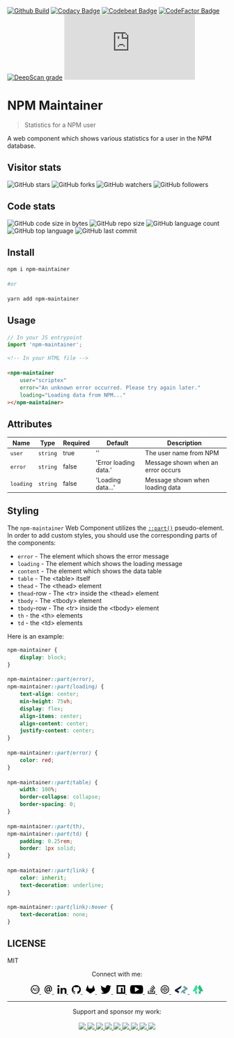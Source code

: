 [![Github Build](https://github.com/scriptex/npm-maintainer/workflows/Build/badge.svg)](https://github.com/scriptex/npm-maintainer/actions?query=workflow%3ABuild)
[![Codacy Badge](https://app.codacy.com/project/badge/Grade/34d3d75710534dc6a38c3584a1dcd068)](https://www.codacy.com/gh/scriptex/npm-maintainer/dashboard?utm_source=github.com&utm_medium=referral&utm_content=scriptex/npm-maintainer&utm_campaign=Badge_Grade)
[![Codebeat Badge](https://codebeat.co/badges/d765a4c8-2c0e-44f2-89c3-fa364fdc14e6)](https://codebeat.co/projects/github-com-scriptex-npm-maintainer-master)
[![CodeFactor Badge](https://www.codefactor.io/repository/github/scriptex/npm-maintainer/badge)](https://www.codefactor.io/repository/github/scriptex/npm-maintainer)
[![DeepScan grade](https://deepscan.io/api/teams/3574/projects/5257/branches/40799/badge/grade.svg)](https://deepscan.io/dashboard#view=project&tid=3574&pid=5257&bid=40799)
[![Analytics](https://ga-beacon-361907.ew.r.appspot.com/UA-83446952-1/github.com/scriptex/npm-maintainer/README.md?pixel)](https://github.com/scriptex/npm-maintainer/)

# NPM Maintainer

> Statistics for a NPM user

A web component which shows various statistics for a user in the NPM database.

## Visitor stats

![GitHub stars](https://img.shields.io/github/stars/scriptex/npm-maintainer?style=social)
![GitHub forks](https://img.shields.io/github/forks/scriptex/npm-maintainer?style=social)
![GitHub watchers](https://img.shields.io/github/watchers/scriptex/npm-maintainer?style=social)
![GitHub followers](https://img.shields.io/github/followers/scriptex?style=social)

## Code stats

![GitHub code size in bytes](https://img.shields.io/github/languages/code-size/scriptex/npm-maintainer)
![GitHub repo size](https://img.shields.io/github/repo-size/scriptex/npm-maintainer?style=plastic)
![GitHub language count](https://img.shields.io/github/languages/count/scriptex/npm-maintainer?style=plastic)
![GitHub top language](https://img.shields.io/github/languages/top/scriptex/npm-maintainer?style=plastic)
![GitHub last commit](https://img.shields.io/github/last-commit/scriptex/npm-maintainer?style=plastic)

## Install

```sh
npm i npm-maintainer

#or

yarn add npm-maintainer
```

## Usage

```js
// In your JS entrypoint
import 'npm-maintainer';
```

```html
<!-- In your HTML file -->

<npm-maintainer
	user="scriptex"
	error="An unknown error occurred. Please try again later."
	loading="Loading data from NPM..."
></npm-maintainer>
```

## Attributes

| Name      | Type     | Required | Default               | Description                        |
| --------- | -------- | -------- | --------------------- | ---------------------------------- |
| `user`    | `string` | true     | ''                    | The user name from NPM             |
| `error`   | `string` | false    | 'Error loading data.' | Message shown when an error occurs |
| `loading` | `string` | false    | 'Loading data...'     | Message shown when loading data    |

## Styling

The `npm-maintainer` Web Component utilizes the [`::part()`](https://developer.mozilla.org/en-US/docs/Web/CSS/::part) pseudo-element. In order to add custom styles, you should use the corresponding parts of the components:

-   `error` - The element which shows the error message
-   `loading` - The element which shows the loading message
-   `content` - The element which shows the data table
-   `table` - The &lt;table&gt; itself
-   `thead` - The &lt;thead&gt; element
-   `thead`-row - The &lt;tr&gt; inside the &lt;thead&gt; element
-   `tbody` - The &lt;tbody&gt; element
-   `tbody`-row - The &lt;tr&gt; inside the &lt;tbody&gt; element
-   `th` - the &lt;th&gt; elements
-   `td` - the &lt;td&gt; elements

Here is an example:

```css
npm-maintainer {
	display: block;
}

npm-maintainer::part(error),
npm-maintainer::part(loading) {
	text-align: center;
	min-height: 75vh;
	display: flex;
	align-items: center;
	align-content: center;
	justify-content: center;
}

npm-maintainer::part(error) {
	color: red;
}

npm-maintainer::part(table) {
	width: 100%;
	border-collapse: collapse;
	border-spacing: 0;
}

npm-maintainer::part(th),
npm-maintainer::part(td) {
	padding: 0.25rem;
	border: 1px solid;
}

npm-maintainer::part(link) {
	color: inherit;
	text-decoration: underline;
}

npm-maintainer::part(link):hover {
	text-decoration: none;
}
```

## LICENSE

MIT

<div align="center">Connect with me:</div>

<br />

<div align="center">
	<a href="https://atanas.info">
		<img
			src="https://raw.githubusercontent.com/scriptex/socials/master/styled-assets/logo.svg"
			height="20"
			alt=""
		/>
	</a>
	&nbsp;
	<a href="mailto:hi@atanas.info">
		<img
			src="https://raw.githubusercontent.com/scriptex/socials/master/styled-assets/email.svg"
			height="20"
			alt=""
		/>
	</a>
	&nbsp;
	<a href="https://www.linkedin.com/in/scriptex/">
		<img
			src="https://raw.githubusercontent.com/scriptex/socials/master/styled-assets/linkedin.svg"
			height="20"
			alt=""
		/>
	</a>
	&nbsp;
	<a href="https://github.com/scriptex">
		<img
			src="https://raw.githubusercontent.com/scriptex/socials/master/styled-assets/github.svg"
			height="20"
			alt=""
		/>
	</a>
	&nbsp;
	<a href="https://gitlab.com/scriptex">
		<img
			src="https://raw.githubusercontent.com/scriptex/socials/master/styled-assets/gitlab.svg"
			height="20"
			alt=""
		/>
	</a>
	&nbsp;
	<a href="https://twitter.com/scriptexbg">
		<img
			src="https://raw.githubusercontent.com/scriptex/socials/master/styled-assets/twitter.svg"
			height="20"
			alt=""
		/>
	</a>
	&nbsp;
	<a href="https://www.npmjs.com/~scriptex">
		<img src="https://raw.githubusercontent.com/scriptex/socials/master/styled-assets/npm.svg" height="20" alt="" />
	</a>
	&nbsp;
	<a href="https://www.youtube.com/user/scriptex">
		<img
			src="https://raw.githubusercontent.com/scriptex/socials/master/styled-assets/youtube.svg"
			height="20"
			alt=""
		/>
	</a>
	&nbsp;
	<a href="https://stackoverflow.com/users/4140082/atanas-atanasov">
		<img
			src="https://raw.githubusercontent.com/scriptex/socials/master/styled-assets/stackoverflow.svg"
			height="20"
			alt=""
		/>
	</a>
	&nbsp;
	<a href="https://codepen.io/scriptex/">
		<img
			src="https://raw.githubusercontent.com/scriptex/socials/master/styled-assets/codepen.svg"
			width="20"
			alt=""
		/>
	</a>
	&nbsp;
	<a href="https://profile.codersrank.io/user/scriptex">
		<img
			src="https://raw.githubusercontent.com/scriptex/socials/master/styled-assets/codersrank.svg"
			height="20"
			alt=""
		/>
	</a>
	&nbsp;
	<a href="https://linktr.ee/scriptex">
		<img
			src="https://raw.githubusercontent.com/scriptex/socials/master/styled-assets/linktree.svg"
			height="20"
			alt=""
		/>
	</a>
</div>

---

<div align="center">
	Support and sponsor my work:
	<br />
	<br />
	<a
		href="https://twitter.com/intent/tweet?text=Checkout%20this%20awesome%20developer%20profile%3A&url=https%3A%2F%2Fgithub.com%2Fscriptex&via=scriptexbg&hashtags=software%2Cgithub%2Ccode%2Cawesome"
		title="Tweet"
	>
		<img src="https://img.shields.io/badge/Tweet-Share_my_profile-blue.svg?logo=twitter&color=38A1F3" />
	</a>
	<a href="https://paypal.me/scriptex" title="Donate on Paypal">
		<img src="https://img.shields.io/badge/Donate-Support_me_on_PayPal-blue.svg?logo=paypal&color=222d65" />
	</a>
	<a href="https://revolut.me/scriptex" title="Donate on Revolut">
		<img
			src="https://img.shields.io/endpoint?url=https://raw.githubusercontent.com/scriptex/scriptex/master/badges/revolut.json"
		/>
	</a>
	<a href="https://patreon.com/atanas" title="Become a Patron">
		<img
			src="https://img.shields.io/badge/Become_Patron-Support_me_on_Patreon-blue.svg?logo=patreon&color=e64413"
		/>
	</a>
	<a href="https://ko-fi.com/scriptex" title="Buy Me A Coffee">
		<img src="https://img.shields.io/badge/Donate-Buy%20me%20a%20coffee-yellow.svg?logo=ko-fi" />
	</a>
	<a href="https://liberapay.com/scriptex/donate" title="Donate on Liberapay">
		<img src="https://img.shields.io/liberapay/receives/scriptex?label=Donate%20on%20Liberapay&logo=liberapay" />
	</a>
    <a
    	href="https://img.shields.io/endpoint?url=https://raw.githubusercontent.com/scriptex/scriptex/master/badges/bitcoin.json"
    	title="Donate Bitcoin"
    >
    	<img
    		src="https://img.shields.io/endpoint?url=https://raw.githubusercontent.com/scriptex/scriptex/master/badges/bitcoin.json"
    	/>
    </a>
    <a
    	href="https://img.shields.io/endpoint?url=https://raw.githubusercontent.com/scriptex/scriptex/master/badges/etherium.json"
    	title="Donate Etherium"
    >
    	<img
    		src="https://img.shields.io/endpoint?url=https://raw.githubusercontent.com/scriptex/scriptex/master/badges/etherium.json"
    	/>
    </a>
    <a
    	href="https://img.shields.io/endpoint?url=https://raw.githubusercontent.com/scriptex/scriptex/master/badges/shiba-inu.json"
    	title="Donate Shiba Inu"
    >
    	<img
    		src="https://img.shields.io/endpoint?url=https://raw.githubusercontent.com/scriptex/scriptex/master/badges/shiba-inu.json"
    	/>
    </a>
</div>
